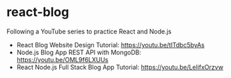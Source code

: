 # react-blog

Following a YouTube series to practice React and Node.js
- React Blog Website Design Tutorial: https://youtu.be/tlTdbc5byAs
- Node.js Blog App REST API with MongoDB: https://youtu.be/OML9f6LXUUs
- React Node.js Full Stack Blog App Tutorial: https://youtu.be/LelifxOrzvw
